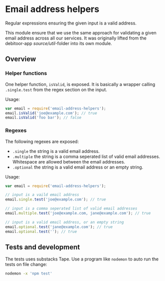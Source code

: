 # Email address helpers
Regular expressions ensuring the given input is a valid address.

This module ensure that we use the same approach for validating a given email address across all our services. It was originally lifted from the debitoor-app *source/util*-folder into its own module.


## Overview

### Helper functions
One helper function, `isValid`, is exposed. It is basically a wrapper calling `.single.test` from the regex section on the input.

Usage:
```js
var email = require('email-address-helpers');
email.isValid('joe@example.com'); // true
email.isValid('foo bar'); // false
```

### Regexes
The following regexes are exposed:

  * `.single` the string is a valid email address.
  * `.multiple` the string is a comma seperated list of valid email addresses. Whitespace are allowed between the email addresses.
  * `.optional` the string is a valid email address or an empty string.

Usage:
```js
var email = require('email-address-helpers');

// input is a vaild email address
email.single.test('joe@example.com'); // true

// input is a comma seperated list of valid email addresses
email.multiple.test('joe@example.com, jane@example.com'); // true

// input is a valid email address, or an empty string
email.optional.test('jane@example.com'); // true
email.optional.test(''); // true
```

## Tests and development
The tests uses substacks Tape. Use a program like `nodemon` to auto run the tests on file change:

```sh
nodemon -x 'npm test'
```
